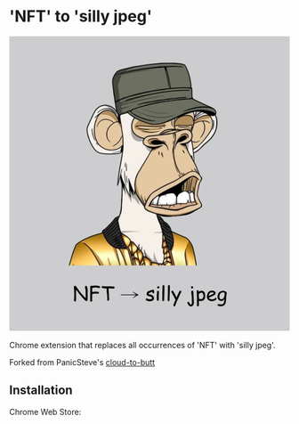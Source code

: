 'NFT' to 'silly jpeg'
=============

![](logo.jpg)

Chrome extension that replaces all occurrences of 'NFT' with 'silly jpeg'.

Forked from PanicSteve's [cloud-to-butt](https://github.com/panicsteve/cloud-to-butt/)


Installation
------------

Chrome Web Store: 